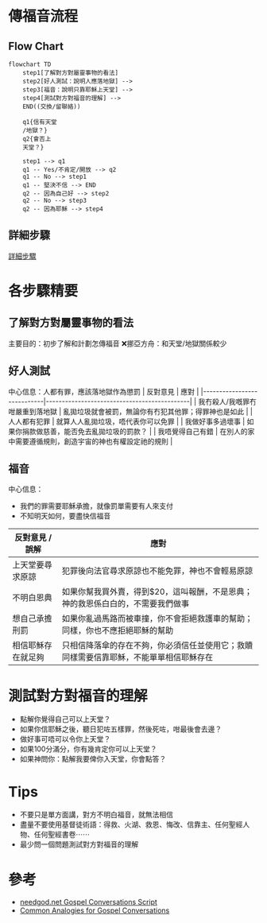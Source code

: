 # 傳福音流程

## Flow Chart
```mermaid
flowchart TD
    step1[了解對方對屬靈事物的看法]
    step2[好人測試：說明人應落地獄] -->
    step3[福音：說明只靠耶穌上天堂] -->
    step4[測試對方對福音的理解] -->
    END((交換/留聯絡))

    q1{信有天堂
    /地獄？}
    q2{會否上
    天堂？}
    
    step1 --> q1
    q1 -- Yes/不肯定/開放 --> q2
    q1 -- No --> step1
    q1 -- 堅決不信 --> END
    q2 -- 因為自己好 --> step2
    q2 -- No --> step3
    q2 -- 因為耶穌 --> step4
```

## 詳細步驟
[詳細步驟](https://gist.github.com/KenHung/94a9b93ded2acff3f7eb453338e17a68#file-script-md)

# 各步驟精要
## 了解對方對屬靈事物的看法
主要目的：初步了解和計劃怎傳福音
❌挪亞方舟：和天堂/地獄關係較少

## 好人測試
中心信息：人都有罪，應該落地獄作為懲罰
| 反對意見                    | 應對                                         |
|----------------------------|---------------------------------------------|
| 我冇殺人/我嘅罪冇咁嚴重到落地獄 | 亂拋垃圾就會被罰，無論你有冇犯其他罪；得罪神也是如此 |
| 人人都有犯罪                 | 就算人人亂拋垃圾，唔代表你可以免罪                |
| 我做好事多過壞事             | 如果你捐款做慈善，能否免去亂拋垃圾的罰款？          |
| 我唔覺得自己有錯           | 在別人的家中需要遵循規則，創造宇宙的神也有權設定祂的規則 |

## 福音
中心信息：
- 我們的罪需要耶穌承擔，就像罰單需要有人來支付
- 不知明天如何，要盡快信福音

| 反對意見 / 誤解              | 應對                                         |
|----------------------------|---------------------------------------------|
| 上天堂要尋求原諒             | 犯罪後向法官尋求原諒也不能免罪，神也不會輕易原諒     |
| 不明白恩典 | 如果你幫我買外賣，得到$20，這叫報酬，不是恩典；神的救恩係白白的，不需要我們做事 |
| 想自己承擔刑罰 | 如果你亂過馬路而被車撞，你不會拒絕救護車的幫助；同樣，你也不應拒絕耶穌的幫助 |
| 相信耶穌存在就足夠 | 只相信降落傘的存在不夠，你必須信任並使用它；救贖同樣需要信靠耶穌，不能單單相信耶穌存在 |

# 測試對方對福音的理解
- 點解你覺得自己可以上天堂？
- 如果你信耶穌之後，聽日犯咗五樣罪，然後死咗，咁最後會去邊？
- 做好事可唔可以令你上天堂？
- 如果100分滿分，你有幾肯定你可以上天堂？
- 如果神問你：點解我要俾你入天堂，你會點答？

# Tips
- 不要只是單方面講，對方不明白福音，就無法相信
- 盡量不要使用基督徒術語：得救、火湖、救恩、悔改、信靠主、任何聖經人物、任何聖經書卷⋯⋯
- 最少問一個問題測試對方對福音的理解

# 參考
- [needgod.net Gospel Conversations Script](https://www.needgod.net/script)
- [Common Analogies for Gospel Conversations](https://www.youtube.com/watch?v=mPTVgRuKj60)
